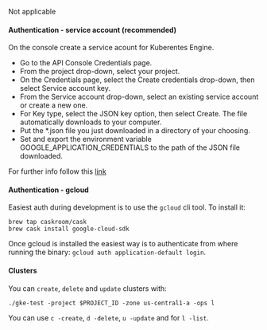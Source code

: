 Not applicable

#### Authentication - service account (recommended)

On the console create a service acount for Kuberentes Engine.

* Go to the API Console Credentials page.
* From the project drop-down, select your project.
* On the Credentials page, select the Create credentials drop-down, then select Service account key.
* From the Service account drop-down, select an existing service account or create a new one.
* For Key type, select the JSON key option, then select Create. The file automatically downloads to your computer.
* Put the *.json file you just downloaded in a directory of your choosing. 
* Set and export the environment variable GOOGLE_APPLICATION_CREDENTIALS to the path of the JSON file downloaded.

For further info follow this [link](https://developers.google.com/identity/protocols/application-default-credentials)

#### Authentication - gcloud

Easiest auth during development is to use the `gcloud` cli tool. To install it:

```
brew tap caskroom/cask
brew cask install google-cloud-sdk
```

Once gcloud is installed the easiest way is to authenticate from where running the binary: `gcloud auth application-default login`.

#### Clusters

You can `create`, `delete` and `update` clusters with: 

```
./gke-test -project $PROJECT_ID -zone us-central1-a -ops l
```
You can use `c -create`, `d -delete`, `u -update` and for `l -list`.


